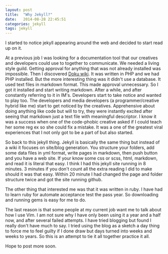 ```yaml
---
layout: post
title:  "Why Jekyll?"
date:   2014-08-28 22:45:51
categories: jekyll 
tags: jekyll
---
```


I started to notice jekyll appearing around the web and decided to start read up on it. 

At a previous job I was looking for a documentation tool that our creatives and developers could use to together to communicate. We needed a living style guild. Getting approval for anything that was not already installed was impossible. Then I discovered [Doku wiki](https://www.dokuwiki.org/dokuwiki). It was written in PHP and we had PHP installed. But the more interesting thing was it didn't use a database. It used text files in markdown format. This made approval unnecessary. So I got it installed and start writing markdown. After a while, and after constantly referring to it in IM's. Developers start to take notice and wanted to play too. The developers and media developers (a programmer/creative hybrid like me) start to get noticed by the creatives. Apprehensive about doing anything like code but will to try, they were instantly excited after seeing that markdown just a text file with meaningful descriptor. I know it was a success when one of the code-phobic creative asked if I could teach her some reg ex so she could fix a mistake. It was a one of the greatest viral experiences that I not only got to be a part of but also started. 

So back to this jekyll thing. Jekyll is basically the same thing but instead of a wiki it focuses on site/blog generation. You structure your folders, add some data files in yml format, write pages in markdown, then push button and you have a web site. If your know some css or scss, html, markdown, and read it is literal that easy. I think I had this jekyll site running in 8 minutes. 3 minutes if you don't count all the extra reading I did to make should it was that easy. Within 20 minute I had changed the page and folder structure twice and got the site running github.

The other thing that interested me was that it was written in ruby. I have had to learn ruby for automate acceptance test the pass year. So downloading and running gems is easy for me to do.

The last reason is that some people at my current job want me to talk about how
I use Vim. I am not sure why I have only been using it a year and a half now,
and after several failed attempts. I have tried blogging but found I really
don't have much to say. I tried using the blog as a sketch a day thing to force
me to feel guilty if I done draw but days turned into weeks and weeks to years.
So this is an attempt to tie it all together practice it all.

Hope to post more soon.
